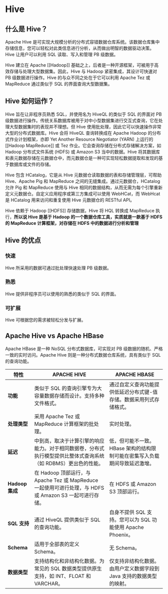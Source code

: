 # Hive


## 什么是 Hive？

Apache Hive 是可实现大规模分析的分布式容错数据仓库系统。该数据仓库集中存储信息，您可以轻松对此类信息进行分析，从而做出明智的数据驱动决策。Hive 让用户可以利用 SQL 读取、写入和管理 PB 级数据。

Hive 建立在 Apache [[Hadoop]] 基础之上，后者是一种开源框架，可被用于高效存储与处理大型数据集。因此，Hive 与 Hadoop 紧密集成，其设计可快速对 PB 级数据进行操作。Hive 的与众不同之处在于它可以利用 Apache Tez 或 MapReduce 通过类似于 SQL 的界面查询大型数据集。

## Hive 如何运作？



Hive 旨在让非程序员熟悉 SQL，并使用名为 HiveQL 的类似于 SQL 的界面对 PB 级数据进行操作。传统关系数据库被用于对中小型数据集进行交互式查询，它在处理大型数据集时的表现并不理想。但 Hive 使用批处理，因此它可以快速操作非常大型的分布式数据库。Hive 会将 HiveQL 查询转换成在 Apache Hadoop 的分布式作业计划框架，亦即 Yet Another Resource Negotiator (YARN) 上运行的 [[Hadoop MapReduce]] 或 Tez 作业。它会查询存储在分布式存储解决方案，如 Hadoop 分布式文件系统 (HDFS) 或 Amazon S3 当中的数据。Hive 将其数据库和表元数据存储在元数据仓中，而元数据仓是一种可实现轻松数据提取和发现的基于数据库或文件的存储。

Hive 包含 HCatalog，它是从 Hive 元数据仓读取数据的表和存储管理层，可帮助 Hive、Apache Pig 和 MapReduce 之间的无缝集成。通过元数据仓，HCatalog 允许 Pig 和 MapReduce 使用与 Hive 相同的数据结构，从而无需为每个引擎重新定义元数据仓。自定义应用程序或第三方集成可以使用 WebHCat，而 WebHcat 是 HCatalog 用来访问和重复使用 Hive 元数据仓的 RESTful API。

Hive 依赖于 Hadoop [[HDFS]] 存储数据，Hive 将 HQL 转换成 MapReduce 执行，**所以说 Hive 是基于 Hadoop 的一个数据仓库工具，实质就是一款基于 HDFS 的 MapReduce 计算框架，对存储在 HDFS 中的数据进行分析和管理**

## Hive 的优点

### 快速

Hive 所采用的数据可通过批处理快速处理 PB 级数据。

 

### 熟悉

Hive 提供非程序员可以使用的熟悉的类似于 SQL 的界面。

 

### 可扩展

Hive 可根据您的需求被轻松分发与扩展。

 

## Apache Hive vs Apache HBase

Apache HBase 是一种 NoSQL 分布式数据库，可实现对 PB 级数据的随机、严格一致的实时访问。Apache Hive 则是一种分布式数据仓库系统，具有类似于 SQL 的查询功能。

| **特性**        | **APACHE HIVE**                                              | **APACHE HBASE**                                             |
| --------------- | ------------------------------------------------------------ | ------------------------------------------------------------ |
| **功能**        | 类似于 SQL 的查询引擎专为大容量数据存储而设计。支持多种文件格式。 | 通过自定义查询功能提供低延迟分布式键-值存储。数据采用列式存储格式。 |
| **处理类型**    | 采用 Apache Tez 或 MapReduce 计算框架的批处理。              | 实时处理。                                                   |
| **延迟**        | 中到高，取决于计算引擎的响应能力。对于相同数据卷，分布式执行模型提供比整体式查询系统（如 RDBMS）更出色的性能。 | 低，但可能不一致。HBase 架构的结构限制可能在密集写入负载期间导致延迟激增。 |
| **Hadoop 集成** | 在 Hadoop 顶部运行，与 Apache Tez 或 MapReduce 一起使用可进行处理，与 HDFS 或 Amazon S3 一起可进行存储。 | 在 HDFS 或 Amazon S3 顶部运行。                              |
| **SQL 支持**    | 通过 HiveQL 提供类似于 SQL 的查询功能。                      | 自身不提供 SQL 支持。您可以为 SQL 功能使用 Apache Phoenix。  |
| **Schema**      | 适用于全部表的定义 Schema。                                  | 无 Schema。                                                  |
| **数据类型**    | 支持结构化和非结构化数据。为常见的 SQL 数据类型提供原生支持，如 INT、FLOAT 和 VARCHAR。 | 仅支持非结构化数据。由用户定义数据字段到 Java 支持的数据类型的映射。 |


